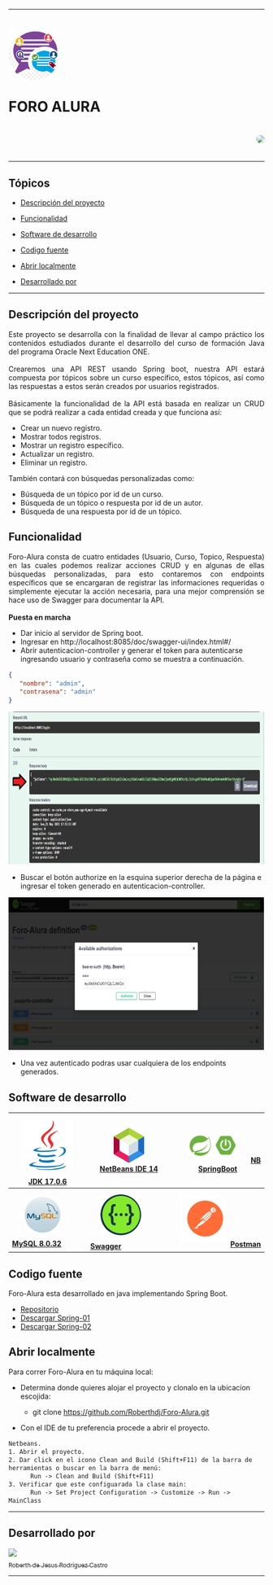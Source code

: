 
---

   <h1>
      <img src="./readme-img/Inicio.png" alt="Foro alura" width="100" height="100"/>
      <p align="left">FORO ALURA</p>
      <p align="right">
         <img src="http://img.shields.io/static/v1?label=STATUS&message=EN DESARROLLO%20&color=RED&style=for-the-badge" #vitrinedev                style="border-radius:25px"/>
      </p>
   </h1>

---

## Tópicos

- [Descripción del proyecto](#descripción-del-proyecto)

- [Funcionalidad](#funcionalidad)

- [Software de desarrollo](#software-de-desarrollo)

- [Codigo fuente](#codigo-fuente)

- [Abrir localmente](#abrir-localmente)

- [Desarrollado por](#desarrollado-por)

---

## Descripción del proyecto

<p align="justify">
Este proyecto se desarrolla con la finalidad de llevar al campo práctico los contenidos estudiados durante el desarrollo del curso de formación Java del programa Oracle Next Education ONE.
<br>
<br>
Crearemos una API REST usando Spring boot, nuestra API estará compuesta por tópicos sobre un curso específico, estos tópicos, así como las respuestas a estos serán creados por usuarios registrados.
<br>
<br>
Básicamente la funcionalidad de la API está basada en realizar un CRUD que se podrá realizar a cada entidad creada y que funciona así:

* Crear un nuevo registro.
* Mostrar todos registros.
* Mostrar un registro específico.
* Actualizar un registro.
* Eliminar un registro.

También contará con búsquedas personalizadas como:

* Búsqueda de un tópico por id de un curso.
* Búsqueda de un tópico o respuesta por id de un autor.
* Búsqueda de una respuesta por id de un tópico.
</p>

## Funcionalidad

<p align="justify"> Foro-Alura consta de cuatro entidades (Usuario, Curso, Topico, Respuesta) en las cuales podemos realizar acciones CRUD y en algunas de ellas búsquedas personalizadas, para esto contaremos con endpoints específicos que se encargaran de registrar las informaciones requeridas o simplemente ejecutar la acción necesaria, para una mejor comprensión se hace uso de Swagger para documentar la API.
<br>
<br>
<strong>Puesta en marcha</strong>

* Dar inicio al servidor de Spring boot.
* Ingresar en http://localhost:8085/doc/swagger-ui/index.html#/
* Abrir autenticacion-controller y generar el token para autenticarse ingresando usuario y contraseña como se muestra a continuación.
```json
{
   "nombre": "admin",
   "contrasena": "admin"
}
```
<div align="center">
<img src="./readme-img/token-generado.png" alt="Token generado" width="800" height="300"/>
</div>

* Buscar el botón authorize en la esquina superior derecha de la página e ingresar el token generado en autenticacion-controller.

<div align="center">
<img src="./readme-img/autenticacion.png" alt="Token generado" width="800" height="300"/>
</div>

*  Una vez autenticado podras usar cualquiera de los endpoints generados.
</p>

## Software de desarrollo

   |<a href="https://www.java.com" target="_blank"> <img src="./readme-img/JDK.svg" alt="JDK17-Java" width="100" hspace="10" vspace="10"/><strong>JDK 17.0.6</strong></a>|<a href="https://netbeans.apache.org/" target="_blank"> <img src="./readme-img/netbeans.svg" alt="NetBeans" width="60" hspace="25"/><strong>NetBeans IDE 14</strong></a>|<a href="https://plugins.netbeans.apache.org/catalogue/?id=4" target="_blank"> <img src="./readme-img/spring-boot.png" alt="NB SpringBoot" width="100" hspace="25" vspace="10"/><strong>NB SpringBoot</strong></a>|
   |------|------|------|
   |<a href="https://www.mysql.com/" target="_blank"> <img src="./readme-img/MySQL-.png" alt="MySql" width="70" hspace="25" vspace="10"/><strong>MySQL 8.0.32</strong></a>|<a href="https://swagger.io/" target="_blank"> <img src="./readme-img/Swagger.png" alt="Swagger" width="80" hspace="20" vspace="10"/><strong>Swagger</strong></a>|<a href="https://www.postman.com/" target="_blank"> <img src="./readme-img/postman.svg" alt="Postman" width="90" hspace="10" vspace="10"/><strong>Postman</strong></a>|

## Codigo fuente

   Foro-Alura esta desarrollado en java implementando Spring Boot.

   * [Repositorio](https://github.com/Roberthdj/Foro-Alura)
   * [Descargar Spring-01](https://github.com/Roberthdj/Foro-Alura/archive/refs/tags/foroAlura-Spring01.zip)
   * [Descargar Spring-02](https://github.com/Roberthdj/Foro-Alura/archive/refs/tags/foroAlura-Spring02-ver_1.1.zip)

## Abrir localmente

Para correr Foro-Alura en tu máquina local:

* Determina donde quieres alojar el proyecto y clonalo en la ubicacion escojida:
   * git clone https://github.com/Roberthdj/Foro-Alura.git

* Con el IDE de tu preferencia procede a abrir el proyecto.
```
Netbeans.
1. Abrir el proyecto.
2. Dar click en el icono Clean and Build (Shift+F11) de la barra de herramientas o buscar en la barra de menú: 
      Run -> Clean and Build (Shift+F11) 
3. Verificar que este configuarada la clase main: 
      Run -> Set Project Configuration -> Customize -> Run -> MainClass

```
---

## Desarrollado por
[<img src="https://avatars.githubusercontent.com/u/120141795?v=4" width=125><br><sub>Roberth de Jesus Rodriguez Castro</sub>](https://github.com/roberthdj)

---
